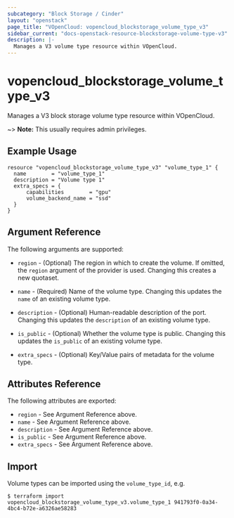 ```yaml
---
subcategory: "Block Storage / Cinder"
layout: "openstack"
page_title: "VOpenCloud: vopencloud_blockstorage_volume_type_v3"
sidebar_current: "docs-openstack-resource-blockstorage-volume-type-v3"
description: |-
  Manages a V3 volume type resource within VOpenCloud.
---
```


# vopencloud\_blockstorage\_volume\_type\_v3

Manages a V3 block storage volume type resource within VOpenCloud.

~> **Note:** This usually requires admin privileges.


## Example Usage

```hcl
resource "vopencloud_blockstorage_volume_type_v3" "volume_type_1" {
  name        = "volume_type_1"
  description = "Volume type 1"
  extra_specs = {
      capabilities        = "gpu"
      volume_backend_name = "ssd"
  }
}

```

## Argument Reference

The following arguments are supported:

* `region` - (Optional) The region in which to create the volume. If
    omitted, the `region` argument of the provider is used. Changing this
    creates a new quotaset.

* `name` - (Required) Name of the volume type.  Changing this
    updates the `name` of an existing volume type.

* `description` - (Optional) Human-readable description of the port. Changing
    this updates the `description` of an existing volume type.

* `is_public` - (Optional) Whether the volume type is public. Changing
    this updates the `is_public` of an existing volume type.

* `extra_specs` - (Optional) Key/Value pairs of metadata for the volume type.

## Attributes Reference

The following attributes are exported:

* `region` - See Argument Reference above.
* `name` - See Argument Reference above.
* `description` - See Argument Reference above.
* `is_public` - See Argument Reference above.
* `extra_specs` - See Argument Reference above.

## Import

Volume types can be imported using the `volume_type_id`, e.g.

```
$ terraform import vopencloud_blockstorage_volume_type_v3.volume_type_1 941793f0-0a34-4bc4-b72e-a6326ae58283
```
